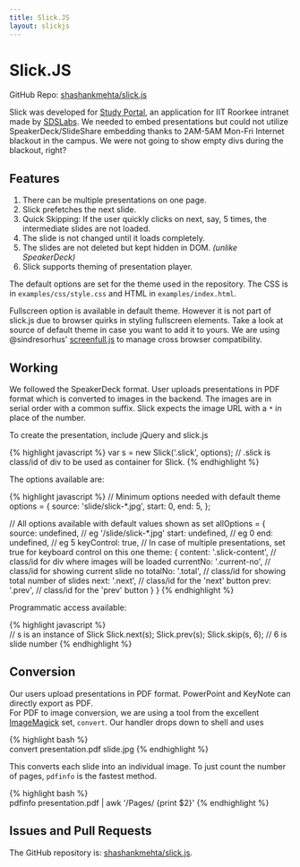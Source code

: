 ```yaml
---
title: Slick.JS
layout: slickjs
---
```

# Slick.JS

GitHub Repo: [shashankmehta/slick.js](http://github.com/shashankmehta/slick.js)

Slick was developed for [Study Portal](/archive/2013/studyportal.html), an application for IIT Roorkee intranet made by [SDSLabs](http://github.com/sdslabs). We needed to embed presentations but could not utilize SpeakerDeck/SlideShare embedding thanks to 2AM-5AM Mon-Fri Internet blackout in the campus. We were not going to show empty divs during the blackout, right?

## Features

1. There can be multiple presentations on one page.
2. Slick prefetches the next slide.
3. Quick Skipping: If the user quickly clicks on next, say, 5 times, the intermediate slides are not loaded.
4. The slide is not changed until it loads completely.
5. The slides are not deleted but kept hidden in DOM. _(unlike SpeakerDeck)_
6. Slick supports theming of presentation player.

The default options are set for the theme used in the repository. The CSS is in `examples/css/style.css` and HTML in `examples/index.html`.

Fullscreen option is available in default theme. However it is not part of slick.js due to browser quirks in styling fullscreen elements. Take a look at source of default theme in case you want to add it to yours. We are using @sindresorhus' [screenfull.js](https://github.com/sindresorhus/screenfull.js) to manage cross browser compatibility. 

## Working

We followed the SpeakerDeck format. User uploads presentations in PDF format which is converted to images in the backend. The images are in serial order with a common suffix. Slick expects the image URL with a `*` in place of the number.

To create the presentation, include jQuery and slick.js

{% highlight javascript %}
var s = new Slick('.slick', options); // .slick is class/id of div to be used as container for Slick.
{% endhighlight %}

The options available are:

{% highlight javascript %}
// Minimum options needed with default theme
options = {
	source: 'slide/slick-*.jpg',
	start: 0,
	end: 5,
};

// All options available with default values shown as set
allOptions = {
	source: undefined, // eg '/slide/slick-*.jpg'
	start: undefined, // eg 0
	end: undefined, // eg 5
	keyControl: true, // In case of multiple presentations, set true for keyboard control on this one
	theme: {
	    content: '.slick-content', // class/id for div where images will be loaded
	    currentNo: '.current-no', // class/id for showing current slide no
	    totalNo: '.total', // class/id for showing total number of slides
	    next: '.next', // class/id for the 'next' button
	    prev: '.prev', // class/id for the 'prev' button
	}
}
{% endhighlight %}

Programmatic access available:

{% highlight javascript %}	
// s is an instance of Slick
Slick.next(s);
Slick.prev(s);
Slick.skip(s, 6); // 6 is slide number
{% endhighlight %}

## Conversion

Our users upload presentations in PDF format. PowerPoint and KeyNote can directly export as PDF.    
For PDF to image conversion, we are using a tool from the excellent [ImageMagick](http://www.imagemagick.org) set, `convert`. Our handler drops down to shell and uses    

{% highlight bash %}	
convert presentation.pdf slide.jpg
{% endhighlight %}

This converts each slide into an individual image. To just count the number of pages, `pdfinfo` is the fastest method.    

{% highlight bash %}	
pdfinfo presentation.pdf | awk '/Pages/ {print $2}\'
{% endhighlight %}

## Issues and Pull Requests

The GitHub repository is: [shashankmehta/slick.js](http://github.com/shashankmehta/slick.js).